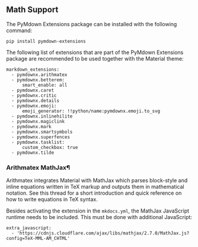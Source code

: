 ## Math Support
The PyMdown Extensions package can be installed with the following command:
```
pip install pymdown-extensions
```
The following list of extensions that are part of the PyMdown Extensions package are recommended to be used together with the Material theme:
```
markdown_extensions:
  - pymdownx.arithmatex
  - pymdownx.betterem:
      smart_enable: all
  - pymdownx.caret
  - pymdownx.critic
  - pymdownx.details
  - pymdownx.emoji:
      emoji_generator: !!python/name:pymdownx.emoji.to_svg
  - pymdownx.inlinehilite
  - pymdownx.magiclink
  - pymdownx.mark
  - pymdownx.smartsymbols
  - pymdownx.superfences
  - pymdownx.tasklist:
      custom_checkbox: true
  - pymdownx.tilde
```
### Arithmatex MathJax¶
Arithmatex integrates Material with MathJax which parses block-style and inline equations written in TeX markup and outputs them in mathematical notation. See this thread for a short introduction and quick reference on how to write equations in TeX syntax.

Besides activating the extension in the `mkdocs.yml`, the MathJax JavaScript runtime needs to be included. This must be done with additional JavaScript:
```
extra_javascript:
  - 'https://cdnjs.cloudflare.com/ajax/libs/mathjax/2.7.0/MathJax.js?config=TeX-MML-AM_CHTML'
```
